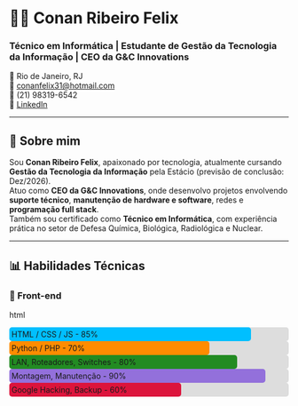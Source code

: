 # 👨‍💻 Conan Ribeiro Felix

### Técnico em Informática | Estudante de Gestão da Tecnologia da Informação | CEO da G&C Innovations

📍 Rio de Janeiro, RJ  
📧 conanfelix31@hotmail.com  
📱 (21) 98319-6542  
🔗 [LinkedIn](https://www.linkedin.com/in/conanfelix-2b6389330)

---

## 💼 Sobre mim

Sou **Conan Ribeiro Felix**, apaixonado por tecnologia, atualmente cursando **Gestão da Tecnologia da Informação** pela Estácio (previsão de conclusão: Dez/2026).  
Atuo como **CEO da G&C Innovations**, onde desenvolvo projetos envolvendo **suporte técnico**, **manutenção de hardware e software**, redes e **programação full stack**.  
Também sou certificado como **Técnico em Informática**, com experiência prática no setor de Defesa Química, Biológica, Radiológica e Nuclear.

---

## 📊 Habilidades Técnicas

### 🚀 Front-end
html
<div style="background: #ddd; border-radius: 5px;">
  <div style="width: 85%; background: #00bfff; padding: 4px; border-radius: 5px;">HTML / CSS / JS - 85%</div>
</div>

<div style="background: #ddd; border-radius: 5px;">
  <div style="width: 70%; background: #ff8c00; padding: 4px; border-radius: 5px;">Python / PHP - 70%</div>
</div>

<div style="background: #ddd; border-radius: 5px;">
  <div style="width: 80%; background: #228b22; padding: 4px; border-radius: 5px;">LAN, Roteadores, Switches - 80%</div>
</div>

<div style="background: #ddd; border-radius: 5px;">
  <div style="width: 90%; background: #9370db; padding: 4px; border-radius: 5px;">Montagem, Manutenção - 90%</div>
</div>

<div style="background: #ddd; border-radius: 5px;">
  <div style="width: 60%; background: #dc143c; padding: 4px; border-radius: 5px;">Google Hacking, Backup - 60%</div>
</div>


